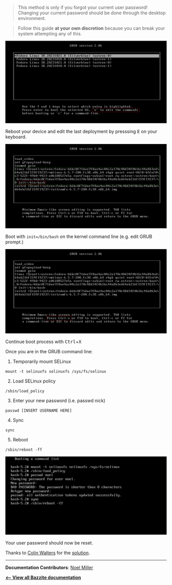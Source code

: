 <!-- ANCHOR: METADATA -->
<!--{"url_discourse": "https://universal-blue.discourse.group/docs?topic=161", "fetched_at": "2024-09-03 16:43:11.636024+00:00"}-->
<!-- ANCHOR_END: METADATA -->

>This method is only if you forgot your current user password! Changing your current password should be done through the desktop environment.

>Follow this guide **at your own discretion** because you can break your system attempting any of this.

![Edit the command for the latest boot entry|690x351](../img/Edit_the_command_for_the_latest_boot_entry.png)

Reboot your device and edit the last deployment by presssing <kbd>E</kbd> on your keyboard.

![Boot with init=/bin/bash|689x359](../img/Boot_with_init_bin_bash.jpeg)

Boot with `init=/bin/bash` on the kernel command line (e.g. edit GRUB prompt.)

![Reboot|689x359](../img/Reset_Password_Reboot.jpeg)

Continue boot process with <kbd>Ctrl</kbd>+<kbd>X</kbd>

Once you are in the GRUB command line:
1. Temporarily mount SELinux
```
mount -t selinuxfs selinuxfs /sys/fs/selinux
```
2.  Load SELinux policy
```
/sbin/load_policy
```
3. Enter your new password (i.e. passwd nick)
```
passwd [INSERT USERNAME HERE] 
```
4. Sync
```command
sync
```
5. Reboot
```
/sbin/reboot -ff
```

![Commands|690x334](../img/Reset_Password_Commands.png)

Your user password should now be reset.

Thanks to [Colin Walters](https://github.com/cgwalters) for the [solution](https://github.com/ublue-os/main/issues/469#issuecomment-1885264886).

<hr>

**Documentation Contributors**: [Noel Miller](https://github.com/noelmiller)

[**<-- View all Bazzite documentation**](https://docs.bazzite.gg)
